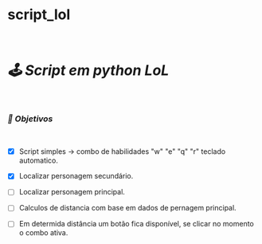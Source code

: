 # script_lol

&nbsp;

# ***🕹 Script em python LoL***

&nbsp;
### ***🎯 Objetivos***
 

&nbsp;

- [x] Script simples -> combo de habilidades "w" "e" "q" "r" teclado automatico.
- [x] Localizar personagem secundário.
- [ ] Localizar personagem principal.
- [ ] Calculos de distancia com base em dados de pernagem principal.
- [ ] Em determida distância um botão fica disponível, se clicar no momento o combo ativa. 


&nbsp;
